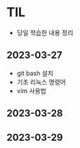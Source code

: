 # TIL

-   당일 학습한 내용 정리

## 2023-03-27

-   git bash 설치
-   기초 리눅스 명령어
-   vim 사용법

## 2023-03-28

## 2023-03-29
